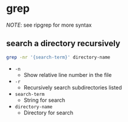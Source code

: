 # grep

_NOTE_: see ripgrep for more syntax

## search a directory recursively

```bash
grep -nr '{search-term}' directory-name
```

- `-n`
  - Show relative line number in the file
- `-r`
  - Recursively search subdirectories listed
- `search-term`
  - String for search
- `directory-name`
  - Directory for search
